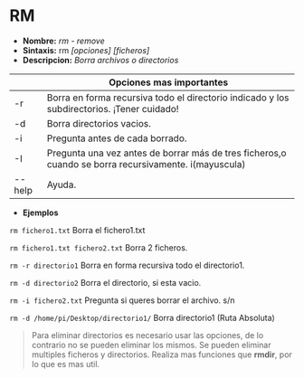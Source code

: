 # RM
* **Nombre:** _rm - remove_
* **Sintaxis:** rm  _[opciones]  [ficheros]_
* **Descripcion:** _Borra archivos o directorios_

||Opciones mas importantes| 
| --------- | --------- |
| -r|Borra en forma recursiva todo el directorio indicado y los subdirectorios. ¡Tener cuidado!| 
| -d|Borra directorios vacios.|
| -i|Pregunta antes de cada borrado.|
| -I|Pregunta una vez antes de borrar más de tres ficheros,o cuando se borra recursivamente. i(mayuscula)|
| --help|Ayuda.|
 
* **Ejemplos**

```rm fichero1.txt``` Borra el fichero1.txt

```rm fichero1.txt fichero2.txt``` Borra 2 ficheros.

```rm -r directorio1``` Borra en forma recursiva todo el directorio1.

```rm -d directorio2``` Borra el directorio, si esta vacio.

```rm -i fichero2.txt``` Pregunta si queres borrar el archivo. s/n

```rm -d /home/pi/Desktop/directorio1/``` Borra directorio1 (Ruta Absoluta)
>Para eliminar directorios es necesario usar las opciones, de lo contrario no se pueden eliminar los mismos.
>Se pueden eliminar multiples ficheros y directorios.
>Realiza mas funciones que **rmdir**, por lo que es mas util.
